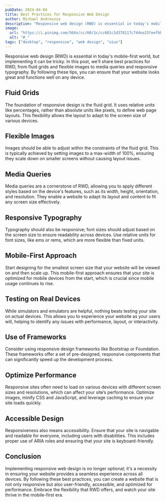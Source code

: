 ```yaml
---
pubDate: 2024-04-04
title: Best Practices for Responsive Web Design
author: Michael Andreuzza
description: "Responsive web design (RWD) is essential in today's mobile-first world, but implementing it can be tricky. "
image:
  url: "https://i.pinimg.com/564x/cc/60/1c/cc601c1d378117c74dea15feefbb10b1.jpg"
  alt: "#_"
tags: ["desktop", "responsive", "web design", "uiux"]
---
```



Responsive web design (RWD) is essential in today's mobile-first world, but implementing it can be tricky. In this post, we'll share best practices for RWD, from fluid grids and flexible images to media queries and responsive typography. By following these tips, you can ensure that your website looks great and functions well on any device.

## Fluid Grids

The foundation of responsive design is the fluid grid. It uses relative units like percentages, rather than absolute units like pixels, to define web page layouts. This flexibility allows the layout to adapt to the screen size of various devices.

## Flexible Images

Images should be able to adjust within the constraints of the fluid grid. This is typically achieved by setting images to a max-width of 100%, ensuring they scale down on smaller screens without causing layout issues.

## Media Queries

Media queries are a cornerstone of RWD, allowing you to apply different styles based on the device's features, such as its width, height, orientation, and resolution. They enable a website to adapt its layout and content to fit any screen size effectively.

## Responsive Typography

Typography should also be responsive; font sizes should adjust based on the screen size to ensure readability across devices. Use relative units for font sizes, like ems or rems, which are more flexible than fixed units.

## Mobile-First Approach

Start designing for the smallest screen size that your website will be viewed on and then scale up. This mobile-first approach ensures that your site is optimized for mobile devices from the start, which is crucial since mobile usage continues to rise.

## Testing on Real Devices

While simulators and emulators are helpful, nothing beats testing your site on actual devices. This allows you to experience your website as your users will, helping to identify any issues with performance, layout, or interactivity.

## Use of Frameworks

Consider using responsive design frameworks like Bootstrap or Foundation. These frameworks offer a set of pre-designed, responsive components that can significantly speed up the development process.

## Optimize Performance

Responsive sites often need to load on various devices with different screen sizes and resolutions, which can affect your site’s performance. Optimize images, minify CSS and JavaScript, and leverage caching to ensure your site loads quickly.

## Accessible Design

Responsiveness also means accessibility. Ensure that your site is navigable and readable for everyone, including users with disabilities. This includes proper use of ARIA roles and ensuring that your site is keyboard-friendly.

## Conclusion

Implementing responsive web design is no longer optional; it's a necessity in ensuring your website provides a seamless experience across all devices. By following these best practices, you can create a website that is not only responsive but also user-friendly, accessible, and optimized for performance. Embrace the flexibility that RWD offers, and watch your site thrive in the mobile-first era.

